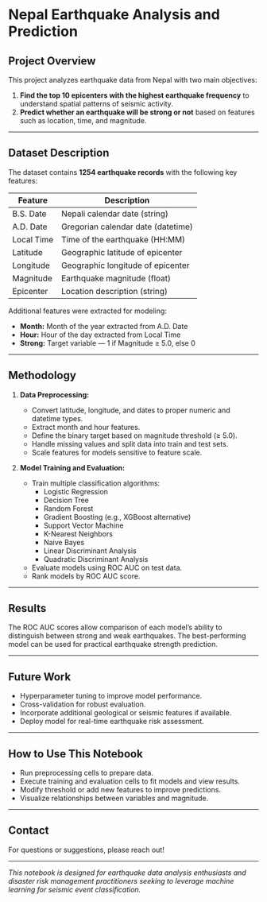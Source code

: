 # Nepal Earthquake Analysis and Prediction

## Project Overview

This project analyzes earthquake data from Nepal with two main objectives:

1. **Find the top 10 epicenters with the highest earthquake frequency** to understand spatial patterns of seismic activity.
2. **Predict whether an earthquake will be strong or not** based on features such as location, time, and magnitude.

---

## Dataset Description

The dataset contains **1254 earthquake records** with the following key features:

| Feature       | Description                        |
|---------------|----------------------------------|
| B.S. Date     | Nepali calendar date (string)    |
| A.D. Date     | Gregorian calendar date (datetime)|
| Local Time    | Time of the earthquake (HH:MM)   |
| Latitude      | Geographic latitude of epicenter |
| Longitude     | Geographic longitude of epicenter|
| Magnitude     | Earthquake magnitude (float)     |
| Epicenter     | Location description (string)    |

Additional features were extracted for modeling:

- **Month:** Month of the year extracted from A.D. Date
- **Hour:** Hour of the day extracted from Local Time
- **Strong:** Target variable — 1 if Magnitude ≥ 5.0, else 0

---

## Methodology

1. **Data Preprocessing:**
   - Convert latitude, longitude, and dates to proper numeric and datetime types.
   - Extract month and hour features.
   - Define the binary target based on magnitude threshold (≥ 5.0).
   - Handle missing values and split data into train and test sets.
   - Scale features for models sensitive to feature scale.

2. **Model Training and Evaluation:**
   - Train multiple classification algorithms:
     - Logistic Regression
     - Decision Tree
     - Random Forest
     - Gradient Boosting (e.g., XGBoost alternative)
     - Support Vector Machine
     - K-Nearest Neighbors
     - Naive Bayes
     - Linear Discriminant Analysis
     - Quadratic Discriminant Analysis
   - Evaluate models using ROC AUC on test data.
   - Rank models by ROC AUC score.

---

## Results

The ROC AUC scores allow comparison of each model’s ability to distinguish between strong and weak earthquakes. The best-performing model can be used for practical earthquake strength prediction.

---

## Future Work

- Hyperparameter tuning to improve model performance.
- Cross-validation for robust evaluation.
- Incorporate additional geological or seismic features if available.
- Deploy model for real-time earthquake risk assessment.

---

## How to Use This Notebook

- Run preprocessing cells to prepare data.
- Execute training and evaluation cells to fit models and view results.
- Modify threshold or add new features to improve predictions.
- Visualize relationships between variables and magnitude.

---

## Contact

For questions or suggestions, please reach out!

---

*This notebook is designed for earthquake data analysis enthusiasts and disaster risk management practitioners seeking to leverage machine learning for seismic event classification.*

